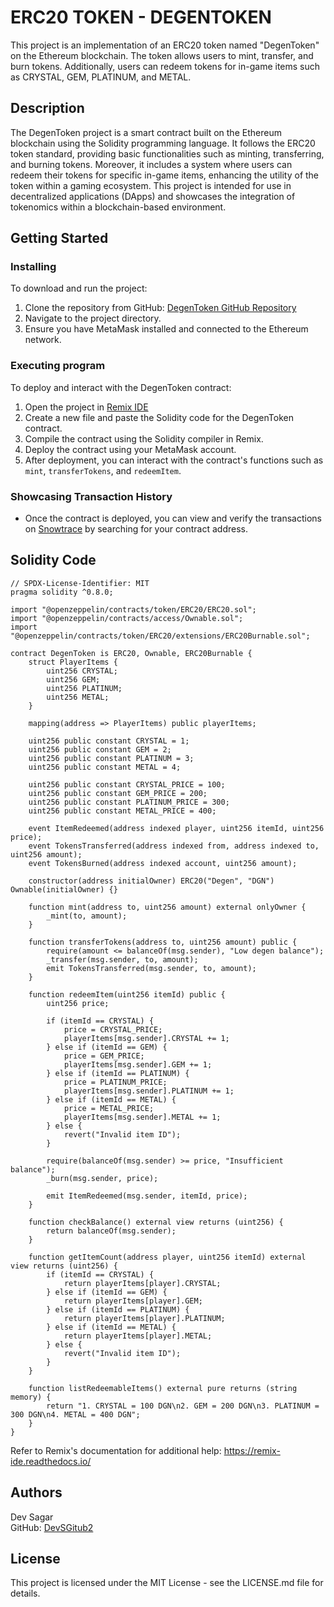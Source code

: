 # ERC20 TOKEN - DEGENTOKEN

This project is an implementation of an ERC20 token named "DegenToken" on the Ethereum blockchain. The token allows users to mint, transfer, and burn tokens. Additionally, users can redeem tokens for in-game items such as CRYSTAL, GEM, PLATINUM, and METAL.

## Description

The DegenToken project is a smart contract built on the Ethereum blockchain using the Solidity programming language. It follows the ERC20 token standard, providing basic functionalities such as minting, transferring, and burning tokens. Moreover, it includes a system where users can redeem their tokens for specific in-game items, enhancing the utility of the token within a gaming ecosystem. This project is intended for use in decentralized applications (DApps) and showcases the integration of tokenomics within a blockchain-based environment.

## Getting Started

### Installing

To download and run the project:

1. Clone the repository from GitHub: [DegenToken GitHub Repository](https://github.com/DevSGitub2/ETH-AVAX-Module-4.git)
2. Navigate to the project directory.
3. Ensure you have MetaMask installed and connected to the Ethereum network.

### Executing program

To deploy and interact with the DegenToken contract:

1. Open the project in [Remix IDE](https://remix.ethereum.org/)
2. Create a new file and paste the Solidity code for the DegenToken contract.
3. Compile the contract using the Solidity compiler in Remix.
4. Deploy the contract using your MetaMask account.
5. After deployment, you can interact with the contract's functions such as `mint`, `transferTokens`, and `redeemItem`.

### Showcasing Transaction History

- Once the contract is deployed, you can view and verify the transactions on [Snowtrace](https://snowtrace.io/) by searching for your contract address.

## Solidity Code

```solidity
// SPDX-License-Identifier: MIT
pragma solidity ^0.8.0;

import "@openzeppelin/contracts/token/ERC20/ERC20.sol";
import "@openzeppelin/contracts/access/Ownable.sol";
import "@openzeppelin/contracts/token/ERC20/extensions/ERC20Burnable.sol";

contract DegenToken is ERC20, Ownable, ERC20Burnable {
    struct PlayerItems {
        uint256 CRYSTAL;
        uint256 GEM;
        uint256 PLATINUM;
        uint256 METAL;
    }

    mapping(address => PlayerItems) public playerItems;

    uint256 public constant CRYSTAL = 1;
    uint256 public constant GEM = 2;
    uint256 public constant PLATINUM = 3;
    uint256 public constant METAL = 4;

    uint256 public constant CRYSTAL_PRICE = 100;
    uint256 public constant GEM_PRICE = 200;
    uint256 public constant PLATINUM_PRICE = 300;
    uint256 public constant METAL_PRICE = 400;

    event ItemRedeemed(address indexed player, uint256 itemId, uint256 price);
    event TokensTransferred(address indexed from, address indexed to, uint256 amount);
    event TokensBurned(address indexed account, uint256 amount);

    constructor(address initialOwner) ERC20("Degen", "DGN") Ownable(initialOwner) {}

    function mint(address to, uint256 amount) external onlyOwner {
        _mint(to, amount);
    }

    function transferTokens(address to, uint256 amount) public {
        require(amount <= balanceOf(msg.sender), "Low degen balance");
        _transfer(msg.sender, to, amount);
        emit TokensTransferred(msg.sender, to, amount);
    }

    function redeemItem(uint256 itemId) public {
        uint256 price;

        if (itemId == CRYSTAL) {
            price = CRYSTAL_PRICE;
            playerItems[msg.sender].CRYSTAL += 1;
        } else if (itemId == GEM) {
            price = GEM_PRICE;
            playerItems[msg.sender].GEM += 1;
        } else if (itemId == PLATINUM) {
            price = PLATINUM_PRICE;
            playerItems[msg.sender].PLATINUM += 1;
        } else if (itemId == METAL) {
            price = METAL_PRICE;
            playerItems[msg.sender].METAL += 1;
        } else {
            revert("Invalid item ID");
        }

        require(balanceOf(msg.sender) >= price, "Insufficient balance");
        _burn(msg.sender, price);

        emit ItemRedeemed(msg.sender, itemId, price);
    }

    function checkBalance() external view returns (uint256) {
        return balanceOf(msg.sender);
    }

    function getItemCount(address player, uint256 itemId) external view returns (uint256) {
        if (itemId == CRYSTAL) {
            return playerItems[player].CRYSTAL;
        } else if (itemId == GEM) {
            return playerItems[player].GEM;
        } else if (itemId == PLATINUM) {
            return playerItems[player].PLATINUM;
        } else if (itemId == METAL) {
            return playerItems[player].METAL;
        } else {
            revert("Invalid item ID");
        }
    }

    function listRedeemableItems() external pure returns (string memory) {
        return "1. CRYSTAL = 100 DGN\n2. GEM = 200 DGN\n3. PLATINUM = 300 DGN\n4. METAL = 400 DGN";
    }
}

```
Refer to Remix's documentation for additional help: https://remix-ide.readthedocs.io/

## Authors

Dev Sagar  
GitHub: [DevSGitub2](https://github.com/DevSGitub2)

## License

This project is licensed under the MIT License - see the LICENSE.md file for details.




